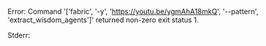Error: Command '['fabric', '-y', 'https://youtu.be/ygmAhA18mkQ', '--pattern', 'extract_wisdom_agents']' returned non-zero exit status 1.

Stderr:
